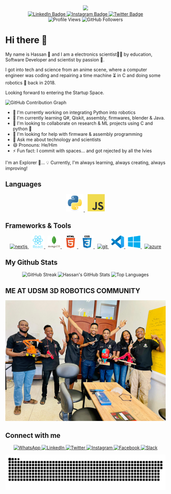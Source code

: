 <div id="header" align="center">
  <img src="https://media.giphy.com/media/M9gbBd9nbDrOTu1Mqx/giphy.gif" width="100"/>
</div>

<div id="badges" align="center">
  <a href="www.linkedin.com/in/hassan-kassim-44060b231">
    <img src="https://img.shields.io/badge/LinkedIn-blue?style=for-the-badge&logo=linkedin&logoColor=white" alt="LinkedIn Badge"/>
  </a>
<a href="https://www.instagram.com/techmaster_tz/?hl=en" target="_blank">
    <img src="https://img.shields.io/badge/Instagram-E4405F?style=for-the-badge&logo=instagram&logoColor=white" alt="Instagram Badge"/>
</a>
<a href="https://x.com/Sani_AO4">
    <img src="https://img.shields.io/badge/Twitter-blue?style=for-the-badge&logo=twitter&logoColor=white" alt="Twitter Badge"/>
</a>

</div>

<div align="center">
  <img src="https://komarev.com/ghpvc/?username=hassankassim&style=plastic" alt="Profile Views"/>
<img src="https://img.shields.io/github/followers/hassankassim?style=social&label=Followers&cacheSeconds=0" alt="GitHub Followers"/>

</div>

# Hi there 👋

My name is Hassan 🎉 and I am a electronics scientist👨‍💻 by education, Software Developer and scientist by passion 🙂.

I got into tech and science from an anime scene, where a computer engineer was coding and repairing a time machine ⏳ in C and doing some robotics 🤖 back in 2018.


Looking forward to entering the Startup Space.

![GitHub Contribution Graph](https://github-readme-activity-graph.vercel.app/graph?username=hassankassim&theme=tokyo-night&hide_border=true&hide_title=false&area=true&custom_title=Total%20contribution%20graph%20in%20all%20repo)


- 🔭 I'm currently working on integrating Python into robotics
- 🌱 I'm currently learning Q#, Qiskit, assembly, firmwares, blender & Java.
- 👯 I'm looking to collaborate on research & ML projects using C and python 🐉
- 🤔 I'm looking for help with firmware & assembly programming
- 💬 Ask me about technology and scientists
- 😄 Pronouns: He/Him
- ⚡ Fun fact: I commit with spaces... and got rejected by all the Ivies

I'm an Explorer 🙂...
💡 Currently, I'm always learning, always creating, always improving!

## Languages 

<p align="center">
  <a href="https://www.python.org" target="_blank">
    <img src="https://raw.githubusercontent.com/devicons/devicon/master/icons/python/python-original.svg" alt="python" width="55" height="55"/>
  </a>
  &nbsp;
  <a href="https://developer.mozilla.org/en-US/docs/Web/JavaScript" target="_blank">
    <img src="https://raw.githubusercontent.com/devicons/devicon/master/icons/javascript/javascript-original.svg" alt="javascript" width="55" height="55"/>
  </a>
</p>

## Frameworks & Tools

<p align="center">
  <a href="https://nextjs.org/" target="_blank">
    <img src="https://cdn.worldvectorlogo.com/logos/nextjs-2.svg" alt="nextjs" width="40" height="40"/>
  </a>
  &nbsp;
  <a href="https://reactjs.org/" target="_blank">
    <img src="https://raw.githubusercontent.com/devicons/devicon/master/icons/react/react-original-wordmark.svg" alt="react" width="40" height="40"/>
  </a>
  &nbsp;
  <a href="https://www.mongodb.com/" target="_blank">
    <img src="https://raw.githubusercontent.com/devicons/devicon/master/icons/mongodb/mongodb-original-wordmark.svg" alt="mongodb" width="40" height="40"/>
  </a>
  &nbsp;
  <a href="https://www.w3.org/html/" target="_blank">
    <img src="https://raw.githubusercontent.com/devicons/devicon/master/icons/html5/html5-original-wordmark.svg" alt="html5" width="40" height="40"/>
  </a>
  &nbsp;
  <a href="https://www.w3schools.com/css/" target="_blank">
    <img src="https://raw.githubusercontent.com/devicons/devicon/master/icons/css3/css3-original-wordmark.svg" alt="css3" width="40" height="40"/>
  </a>
  &nbsp;
  <a href="https://git-scm.com/" target="_blank">
    <img src="https://www.vectorlogo.zone/logos/git-scm/git-scm-icon.svg" alt="git" width="40" height="40"/>
  </a>
  &nbsp;
  <a href="https://code.visualstudio.com/" target="_blank">
    <img src="https://raw.githubusercontent.com/devicons/devicon/master/icons/vscode/vscode-original.svg" alt="vscode" width="40" height="40"/>
  </a>
  &nbsp;
  <a href="https://www.microsoft.com/en-us/windows" target="_blank">
    <img src="https://raw.githubusercontent.com/devicons/devicon/master/icons/windows8/windows8-original.svg" alt="windows" width="40" height="40"/>
  </a>
  &nbsp;
  <a href="https://azure.microsoft.com/" target="_blank">
    <img src="https://www.vectorlogo.zone/logos/microsoft_azure/microsoft_azure-icon.svg" alt="azure" width="40" height="40"/>
  </a>
</p>

## My Github Stats

<p align="center">
  <img src="https://github-readme-streak-stats.herokuapp.com/?user=hassankassim&theme=radical" alt="GitHub Streak"/>
  <img src="https://github-readme-stats.vercel.app/api?username=hassankassim&show_icons=true&theme=radical" alt="Hassan's GitHub Stats"/>
  <img src="https://github-readme-stats.vercel.app/api/top-langs/?username=hassankassim&layout=compact&theme=radical&hide=html,css" alt="Top Languages"/>
</p>

## ME AT UDSM 3D ROBOTICS COMMUNITY

<p align="center">
  <img src="https://github.com/hassankassim/hassankassim/blob/main/WhatsApp%20Image%202024-06-25%20at%2011.05.07%20PM.jpeg" alt="ME AT UDSM ROBOTICS COMMUNITY">
</p>

## Connect with me

<p align="center">
  <a href="https://api.whatsapp.com/send/?phone=255627156369&text&app_absent=0" target="_blank">
    <img src="https://img.icons8.com/color/48/000000/whatsapp.png" alt="WhatsApp"/>
  </a>
  <a href="www.linkedin.com/in/hassan-kassim-44060b231" target="_blank">
    <img src="https://img.icons8.com/color/48/000000/linkedin.png" alt="LinkedIn"/>
  </a>
  <a href="https://x.com/Sani_AO4" target="_blank">
    <img src="https://img.icons8.com/fluency/48/000000/twitter.png" alt="Twitter"/>
  </a>
  <a href="https://www.instagram.com/techmaster_tz/?hl=en" target="_blank">
    <img src="https://img.icons8.com/fluency/48/000000/instagram-new.png" alt="Instagram"/>
  </a>
  <a href="https://www.facebook.com/" target="_blank">
    <img src="https://img.icons8.com/fluency/48/000000/facebook-new.png" alt="Facebook"/>
  </a>
  <a href="https://join.slack.com/t/frontendmentor/shared_invite/zt-12n9c8i9i-k0VAj7WkurceDTMppk1hAw" target="_blank">
    <img src="https://img.icons8.com/color/48/000000/slack-new.png" alt="Slack"/>
  </a>
</p>

<p align="center">
 <img width="1000" src="assets/github-snake.svg" alt="snake"/>
</p>
